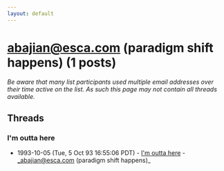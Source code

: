 ```yaml
---
layout: default
---
```


# abajian@esca.com (paradigm shift happens) (1 posts)

_Be aware that many list participants used multiple email addresses over their time active on the list. As such this page may not contain all threads available._

## Threads

### I'm outta here
+ 1993-10-05 (Tue, 5 Oct 93 16:55:06 PDT) - [I'm outta here](/archive/1993/10/302de66db723a609565c59d65bcc46b764674efcec868c0e26bdbcf3bc21d70d) - _abajian@esca.com (paradigm shift happens)_

